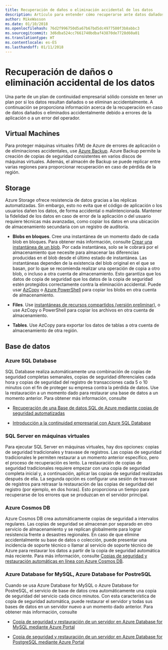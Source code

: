 ```yaml
---
title: Recuperación de daños o eliminación accidental de los datos
description: Artículo para entender cómo recuperarse ante datos dañados o eliminación accidental de datos y para diseñar aplicaciones resistentes, con alta disponibilidad y con tolerancia a errores, así como para planear la recuperación ante desastres
author: MikeWasson
ms.date: 01/10/2018
ms.openlocfilehash: 76d2f996750d5a67b67bd5dc4977580f3b8abbc3
ms.sourcegitcommit: 3d6dba524cc7661740bdbaf43870de7728d60a01
ms.translationtype: HT
ms.contentlocale: es-ES
ms.lasthandoff: 01/11/2018
---
```

# <a name="recover-from-data-corruption-or-accidental-deletion"></a>Recuperación de daños o eliminación accidental de los datos 

Una parte de un plan de continuidad empresarial sólido consiste en tener un plan por si los datos resultan dañados o se eliminan accidentalmente. A continuación se proporciona información acerca de la recuperación en caso de datos dañados o eliminados accidentalmente debido a errores de la aplicación o a un error del operador.

## <a name="virtual-machines"></a>Virtual Machines

Para proteger máquinas virtuales (VM) de Azure de errores de aplicación o de eliminaciones accidentales, use [Azure Backup](/azure/backup/). Azure Backup permite la creación de copias de seguridad consistentes en varios discos de máquinas virtuales. Además, el almacén de Backup se puede replicar entre varias regiones para proporcionar recuperación en caso de pérdida de la región.

## <a name="storage"></a>Storage

Azure Storage ofrece resistencia de datos gracias a las réplicas automatizadas. Sin embargo, esto no evita que el código de aplicación o los usuarios dañen los datos, de forma accidental o malintencionada. Mantener la fidelidad de los datos en caso de error de la aplicación o del usuario requiere técnicas más avanzadas, como copiar los datos en una ubicación de almacenamiento secundaria con un registro de auditoría. 

- **Blobs en bloques**. Cree una instantánea de un momento dado de cada blob en bloques. Para obtener más información, consulte [Crear una instantánea de un blob](/rest/api/storageservices/creating-a-snapshot-of-a-blob). Por cada instantánea, solo se le cobrará por el almacenamiento que necesite para almacenar las diferencias producidas en el blob desde el último estado de instantánea. Las instantáneas dependen de la existencia del blob original en el que se basan, por lo que se recomienda realizar una operación de copia a otro blob, o incluso a otra cuenta de almacenamiento. Esto garantiza que los datos de copia de seguridad que los datos de la copia de seguridad estén protegidos correctamente contra la eliminación accidental. Puede usar [AzCopy](/azure/storage/common/storage-use-azcopy) o [Azure PowerShell](/azure/storage/common/storage-powershell-guide-full) para copiar los blobs en otra cuenta de almacenamiento.

- **Files**. Use [instantáneas de recursos compartidos (versión preliminar)](/azure/storage/files/storage-how-to-use-files-snapshots), o use AzCopy o PowerShell para copiar los archivos en otra cuenta de almacenamiento.

- **Tables**. Use AzCopy para exportar los datos de tablas a otra cuenta de almacenamiento de otra región.

## <a name="database"></a>Base de datos

### <a name="azure-sql-database"></a>Azure SQL Database 

SQL Database realiza automáticamente una combinación de copias de seguridad completas semanales, copias de seguridad diferenciales cada hora y copias de seguridad del registro de transacciones cada 5 o 10 minutos con el fin de proteger su empresa contra la pérdida de datos. Use la restauración a un momento dado para restaurar una base de datos a un momento anterior. Para obtener más información, consulte 

- [Recuperación de una Base de datos SQL de Azure mediante copias de seguridad automatizadas](/azure/sql-database/sql-database-recovery-using-backups)

- [Introducción a la continuidad empresarial con Azure SQL Database](/azure/sql-database/sql-database-business-continuity)

### <a name="sql-server-on-vms"></a>SQL Server en máquinas virtuales

Para ejecutar SQL Server en máquinas virtuales, hay dos opciones: copias de seguridad tradicionales y trasvase de registros. Las copias de seguridad tradicionales le permiten restaurar a un momento anterior específico, pero el proceso de recuperación es lento. La restauración de copias de seguridad tradicionales requiere empezar con una copia de seguridad completa inicial y, a continuación, aplicar las copias de seguridad realizadas después de ella. La segunda opción es configurar una sesión de trasvase de registros para retrasar la restauración de las copias de seguridad del registro (por ejemplo, en dos horas). Esto proporciona un tiempo para recuperarse de los errores que se produzcan en el servidor principal.

### <a name="azure-cosmos-db"></a>Azure Cosmos DB

Azure Cosmos DB crea automáticamente copias de seguridad a intervalos regulares. Las copias de seguridad se almacenan por separado en otro servicio de almacenamiento y se replican globalmente para lograr resistencia frente a desastres regionales. En caso de que elimine accidentalmente su base de datos o colección, puede presentar una incidencia de soporte técnico o llamar al servicio de soporte técnico de Azure para restaurar los datos a partir de la copia de seguridad automática más reciente. Para más información, consulte [Copias de seguridad y restauración automáticas en línea con Azure Cosmos DB](/azure/cosmos-db/online-backup-and-restore).

### <a name="azure-database-for-mysql-azure-database-for-postresql"></a>Azure Database for MySQL, Azure Database for PostreSQL

Cuando se usa Azure Database for MySQL o Azure Database for PostreSQL, el servicio de base de datos crea automáticamente una copia de seguridad del servicio cada cinco minutos. Con esta característica de copia de seguridad automática, puede restaurar el servidor y todas sus bases de datos en un servidor nuevo a un momento dado anterior. Para obtener más información, consulte 

- [Copia de seguridad y restauración de un servidor en Azure Database for MySQL mediante Azure Portal](/azure/mysql/howto-restore-server-portal)

- [Copia de seguridad y restauración de un servidor en Azure Database for PostgreSQL mediante Azure Portal](/azure/postgresql/howto-restore-server-portal)

